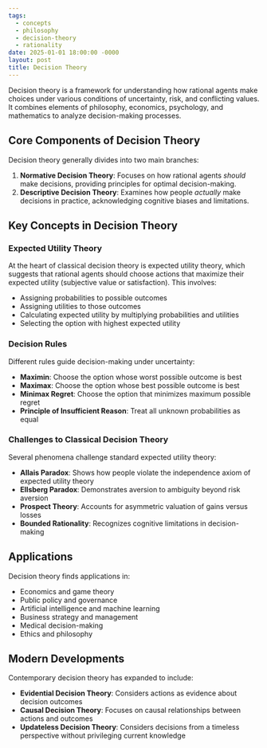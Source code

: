 ```yaml
---
tags:
  - concepts
  - philosophy
  - decision-theory
  - rationality
date: 2025-01-01 18:00:00 -0000
layout: post
title: Decision Theory
---
```


Decision theory is a framework for understanding how rational agents make choices under various conditions of uncertainty, risk, and conflicting values. It combines elements of philosophy, economics, psychology, and mathematics to analyze decision-making processes.

## Core Components of Decision Theory

Decision theory generally divides into two main branches:

1. **Normative Decision Theory**: Focuses on how rational agents _should_ make decisions, providing principles for optimal decision-making.
2. **Descriptive Decision Theory**: Examines how people _actually_ make decisions in practice, acknowledging cognitive biases and limitations.

## Key Concepts in Decision Theory

### Expected Utility Theory

At the heart of classical decision theory is expected utility theory, which suggests that rational agents should choose actions that maximize their expected utility (subjective value or satisfaction). This involves:

- Assigning probabilities to possible outcomes
- Assigning utilities to those outcomes
- Calculating expected utility by multiplying probabilities and utilities
- Selecting the option with highest expected utility

### Decision Rules

Different rules guide decision-making under uncertainty:

- **Maximin**: Choose the option whose worst possible outcome is best
- **Maximax**: Choose the option whose best possible outcome is best
- **Minimax Regret**: Choose the option that minimizes maximum possible regret
- **Principle of Insufficient Reason**: Treat all unknown probabilities as equal

### Challenges to Classical Decision Theory

Several phenomena challenge standard expected utility theory:

- **Allais Paradox**: Shows how people violate the independence axiom of expected utility theory
- **Ellsberg Paradox**: Demonstrates aversion to ambiguity beyond risk aversion
- **Prospect Theory**: Accounts for asymmetric valuation of gains versus losses
- **Bounded Rationality**: Recognizes cognitive limitations in decision-making

## Applications

Decision theory finds applications in:

- Economics and game theory
- Public policy and governance
- Artificial intelligence and machine learning
- Business strategy and management
- Medical decision-making
- Ethics and philosophy

## Modern Developments

Contemporary decision theory has expanded to include:

- **Evidential Decision Theory**: Considers actions as evidence about decision outcomes
- **Causal Decision Theory**: Focuses on causal relationships between actions and outcomes
- **Updateless Decision Theory**: Considers decisions from a timeless perspective without privileging current knowledge
